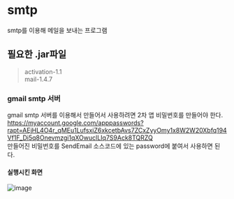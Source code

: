 # smtp
smtp를 이용해 메일을 보내는 프로그램<br>
## 필요한 .jar파일<br>
> activation-1.1 <br>
> mail-1.4.7 <br>
### gmail smtp 서버
gmail smtp 서버를 이용해서 만들어서 사용하려면 2차 앱 비밀번호를 만들어야 한다. <br>
https://myaccount.google.com/apppasswords?rapt=AEjHL4O4r_qMEu1LufsxiZ6xkcetbAvs7ZCxZyyOmy1x8W2W20Xbfq194Vf1F_Di5q8Onevmzgi1qXOwuclLIq7S9Ack8TQRZQ <br>
만들어진 비밀번호를 SendEmail 소스코드에 있는 password에 붙여서 사용하면 된다. <br>

#### 실행시킨 화면
![image](https://user-images.githubusercontent.com/46277114/124072314-932d8a80-da7b-11eb-9a67-b69e318058f3.png)

